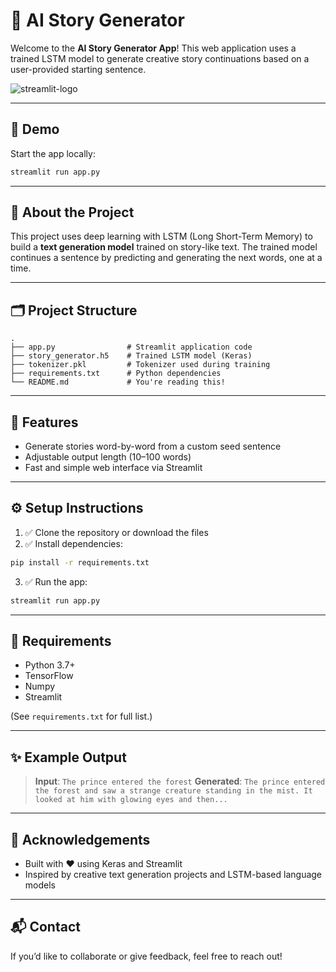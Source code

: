 # 📖 AI Story Generator

Welcome to the **AI Story Generator App**! This web application uses a trained LSTM model to generate creative story continuations based on a user-provided starting sentence.

![streamlit-logo](https://streamlit.io/images/brand/streamlit-logo-secondary-colormark-darktext.png)

---

## 🚀 Demo

Start the app locally:

```bash
streamlit run app.py
```

---

## 🧠 About the Project

This project uses deep learning with LSTM (Long Short-Term Memory) to build a **text generation model** trained on story-like text. The trained model continues a sentence by predicting and generating the next words, one at a time.

---

## 🗂 Project Structure

```
.
├── app.py                # Streamlit application code
├── story_generator.h5    # Trained LSTM model (Keras)
├── tokenizer.pkl         # Tokenizer used during training
├── requirements.txt      # Python dependencies
└── README.md             # You're reading this!
```

---

## 🧪 Features

* Generate stories word-by-word from a custom seed sentence
* Adjustable output length (10–100 words)
* Fast and simple web interface via Streamlit

---

## ⚙️ Setup Instructions

1. ✅ Clone the repository or download the files
2. ✅ Install dependencies:

```bash
pip install -r requirements.txt
```

3. ✅ Run the app:

```bash
streamlit run app.py
```

---

## 📆 Requirements

* Python 3.7+
* TensorFlow
* Numpy
* Streamlit

(See `requirements.txt` for full list.)

---

## ✨ Example Output

> **Input**: `The prince entered the forest`
> **Generated**: `The prince entered the forest and saw a strange creature standing in the mist. It looked at him with glowing eyes and then...`

---

## 🙌 Acknowledgements

* Built with ❤️ using Keras and Streamlit
* Inspired by creative text generation projects and LSTM-based language models

---

## 📬 Contact

If you’d like to collaborate or give feedback, feel free to reach out!
